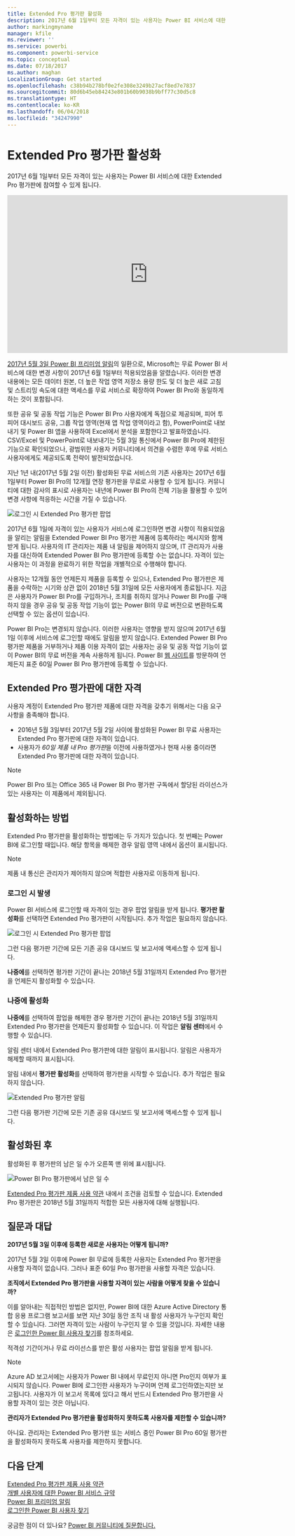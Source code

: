 ```yaml
---
title: Extended Pro 평가판 활성화
description: 2017년 6월 1일부터 모든 자격이 있는 사용자는 Power BI 서비스에 대한 Extended Pro 평가판에 참여할 수 있게 됩니다.
author: markingmyname
manager: kfile
ms.reviewer: ''
ms.service: powerbi
ms.component: powerbi-service
ms.topic: conceptual
ms.date: 07/18/2017
ms.author: maghan
LocalizationGroup: Get started
ms.openlocfilehash: c38b94b278bf0e2fe308e3249b27acf8ed7e7837
ms.sourcegitcommit: 80d6b45eb84243e801b60b9038b9bff77c30d5c8
ms.translationtype: HT
ms.contentlocale: ko-KR
ms.lasthandoff: 06/04/2018
ms.locfileid: "34247990"
---
```

# <a name="extended-pro-trial-activation"></a>Extended Pro 평가판 활성화
2017년 6월 1일부터 모든 자격이 있는 사용자는 Power BI 서비스에 대한 Extended Pro 평가판에 참여할 수 있게 됩니다.

<iframe width="640" height="360" src="https://www.youtube.com/embed/tPsNoPyY9aA?showinfo=0" frameborder="0" allowfullscreen></iframe>

[2017년 5월 3일 Power BI 프리미엄 알림](https://powerbi.microsoft.com/blog/microsoft-accelerates-modern-bi-adoption-with-power-bi-premium/)의 일환으로, Microsoft는 무료 Power BI 서비스에 대한 변경 사항이 2017년 6월 1일부터 적용되었음을 알렸습니다. 이러한 변경 내용에는 모든 데이터 원본, 더 높은 작업 영역 저장소 용량 한도 및 더 높은 새로 고침 및 스트리밍 속도에 대한 액세스를 무료 서비스로 확장하여 Power BI Pro와 동일하게 하는 것이 포함됩니다.

또한 공유 및 공동 작업 기능은 Power BI Pro 사용자에게 독점으로 제공되며, 피어 투 피어 대시보드 공유, 그룹 작업 영역(현재 앱 작업 영역이라고 함), PowerPoint로 내보내기 및 Power BI 앱을 사용하여 Excel에서 분석을 포함한다고 발표하였습니다. CSV/Excel 및 PowerPoint로 내보내기는 5월 3일 통신에서 Power BI Pro에 제한된 기능으로 확인되었으나, 광범위한 사용자 커뮤니티에서 의견을 수렴한 후에 무료 서비스 사용자에게도 제공되도록 전략이 발전되었습니다.

지난 1년 내(2017년 5월 2일 이전) 활성화된 무료 서비스의 기존 사용자는 2017년 6월 1일부터 Power BI Pro의 12개월 연장 평가판을 무료로 사용할 수 있게 됩니다. 커뮤니티에 대한 감사의 표시로 사용자는 내년에 Power BI Pro의 전체 기능을 활용할 수 있어 변경 사항에 적응하는 시간을 가질 수 있습니다.

![로그인 시 Extended Pro 평가판 팝업](media/service-extended-pro-trial/extended-pro-trial-activate-pop-up.png)

2017년 6월 1일에 자격이 있는 사용자가 서비스에 로그인하면 변경 사항이 적용되었음을 알리는 알림을 Extended Power BI Pro 평가판 제품에 등록하라는 메시지와 함께 받게 됩니다. 사용자의 IT 관리자는 제품 내 알림을 제어하지 않으며, IT 관리자가 사용자를 대신하여 Extended Power BI Pro 평가판에 등록할 수는 없습니다. 자격이 있는 사용자는 이 과정을 완료하기 위한 작업을 개별적으로 수행해야 합니다.

사용자는 12개월 동안 언제든지 제품을 등록할 수 있으나, Extended Pro 평가판은 제품을 수락하는 시기와 상관 없이 2018년 5월 31일에 모든 사용자에게 종료됩니다. 지금은 사용자가 Power BI Pro를 구입하거나, 조치를 취하지 않거나 Power BI Pro를 구매하지 않을 경우 공유 및 공동 작업 기능이 없는 Power BI의 무료 버전으로 변환하도록 선택할 수 있는 옵션이 있습니다.

Power BI Pro는 변경되지 않습니다. 이러한 사용자는 영향을 받지 않으며 2017년 6월 1일 이후에 서비스에 로그인할 때에도 알림을 받지 않습니다. Extended Power BI Pro 평가판 제품을 거부하거나 제품 이용 자격이 없는 사용자는 공유 및 공동 작업 기능이 없이 Power BI의 무료 버전을 계속 사용하게 됩니다. Power BI [웹 사이트](https://powerbi.microsoft.com/get-started/)를 방문하여 언제든지 표준 60일 Power BI Pro 평가판에 등록할 수 있습니다.

## <a name="eligibility-for-extended-pro-trial"></a>Extended Pro 평가판에 대한 자격
사용자 계정이 Extended Pro 평가판 제품에 대한 자격을 갖추기 위해서는 다음 요구 사항을 충족해야 합니다.

* 2016년 5월 3일부터 2017년 5월 2일 사이에 활성화된 Power BI 무료 사용자는 Extended Pro 평가판에 대한 자격이 있습니다.
* 사용자가 *60일 제품 내 Pro 평가판*을 이전에 사용하였거나 현재 사용 중이라면 Extended Pro 평가판에 대한 자격이 있습니다.

> [!NOTE]
> Power BI Pro 또는 Office 365 내 Power BI Pro 평가판 구독에서 할당된 라이선스가 있는 사용자는 이 제품에서 제외됩니다.
> 
> 

## <a name="how-to-activate"></a>활성화하는 방법
Extended Pro 평가판을 활성화하는 방법에는 두 가지가 있습니다. 첫 번째는 Power BI에 로그인할 때입니다. 해당 항목을 해제한 경우 알림 영역 내에서 옵션이 표시됩니다.

> [!NOTE]
> 제품 내 통신은 관리자가 제어하지 않으며 적합한 사용자로 이동하게 됩니다.
> 
> 

### <a name="experience-at-sign-in"></a>로그인 시 발생
Power BI 서비스에 로그인할 때 자격이 있는 경우 팝업 알림을 받게 됩니다. **평가판 활성화**를 선택하면 Extended Pro 평가판이 시작됩니다. 추가 작업은 필요하지 않습니다.

![로그인 시 Extended Pro 평가판 팝업](media/service-extended-pro-trial/extended-pro-trial-pop-up.png)

그런 다음 평가판 기간에 모든 기존 공유 대시보드 및 보고서에 액세스할 수 있게 됩니다.

**나중에**를 선택하면 평가판 기간이 끝나는 2018년 5월 31일까지 Extended Pro 평가판을 언제든지 활성화할 수 있습니다.

### <a name="activation-at-a-later-date"></a>나중에 활성화
**나중에**를 선택하여 팝업을 해제한 경우 평가판 기간이 끝나는 2018년 5월 31일까지 Extended Pro 평가판을 언제든지 활성화할 수 있습니다. 이 작업은 **알림 센터**에서 수행할 수 있습니다.

알림 센터 내에서 Extended Pro 평가판에 대한 알림이 표시됩니다. 알림은 사용자가 해제할 때까지 표시됩니다.

알림 내에서 **평가판 활성화**를 선택하여 평가판을 시작할 수 있습니다. 추가 작업은 필요하지 않습니다.

![Extended Pro 평가판 알림](media/service-extended-pro-trial/extended-pro-trial-notification.png)

그런 다음 평가판 기간에 모든 기존 공유 대시보드 및 보고서에 액세스할 수 있게 됩니다.

## <a name="after-activation"></a>활성화된 후
활성화된 후 평가판의 남은 일 수가 오른쪽 맨 위에 표시됩니다.

![Power BI Pro 평가판에서 남은 일 수](media/service-extended-pro-trial/powerbi-trial-days-left.png)

[Extended Pro 평가판 제품 사용 약관](https://aka.ms/power-bi-trial) 내에서 조건을 검토할 수 있습니다. Extended Pro 평가판은 2018년 5월 31일까지 적합한 모든 사용자에 대해 실행됩니다.

## <a name="frequently-asked-questions"></a>질문과 대답
**2017년 5월 3일 이후에 등록한 새로운 사용자는 어떻게 됩니까?**

2017년 5월 3일 이후에 Power BI 무료에 등록한 사용자는 Extended Pro 평가판을 사용할 자격이 없습니다. 그러나 표준 60일 Pro 평가판을 사용할 자격은 있습니다.

**조직에서 Extended Pro 평가판을 사용할 자격이 있는 사람을 어떻게 찾을 수 있습니까?**

이를 알아내는 직접적인 방법은 없지만, Power BI에 대한 Azure Active Directory 통합 응용 프로그램 보고서를 보면 지난 30일 동안 조직 내 활성 사용자가 누구인지 확인할 수 있습니다. 그러면 자격이 있는 사람이 누구인지 알 수 있을 것입니다. 자세한 내용은 [로그인한 Power BI 사용자 찾기](service-admin-access-usage.md)를 참조하세요.

적격성 기간이거나 무료 라이선스를 받은 활성 사용자는 팝업 알림을 받게 됩니다. 

> [!NOTE]
> Azure AD 보고서에는 사용자가 Power BI 내에서 무료인지 아니면 Pro인지 여부가 표시되지 않습니다. Power BI에 로그인한 사용자가 누구이며 언제 로그인하였는지만 보고됩니다. 사용자가 이 보고서 목록에 있다고 해서 반드시 Extended Pro 평가판을 사용할 자격이 있는 것은 아닙니다.
> 
> 

**관리자가 Extended Pro 평가판을 활성화하지 못하도록 사용자를 제한할 수 있습니까?**

아니요. 관리자는 Extended Pro 평가판 또는 서비스 중인 Power BI Pro 60일 평가판을 활성화하지 못하도록 사용자를 제한하지 못합니다.

## <a name="next-steps"></a>다음 단계
[Extended Pro 평가판 제품 사용 약관](https://aka.ms/power-bi-trial)  
[개별 사용자에 대한 Power BI 서비스 규약](https://powerbi.microsoft.com/terms-of-service/)  
[Power BI 프리미엄 알림](https://aka.ms/pbipremium-announcement)  
[로그인한 Power BI 사용자 찾기](service-admin-access-usage.md)

궁금한 점이 더 있나요? [Power BI 커뮤니티에 질문합니다.](https://community.powerbi.com/)

